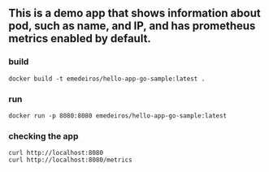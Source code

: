 ## This is a demo app that shows information about pod, such as name, and IP, and has prometheus metrics enabled by default.

### build

```
docker build -t emedeiros/hello-app-go-sample:latest .
```

### run

```
docker run -p 8080:8080 emedeiros/hello-app-go-sample:latest
```

### checking the app
```
curl http://localhost:8080
curl http://localhost:8080/metrics
```